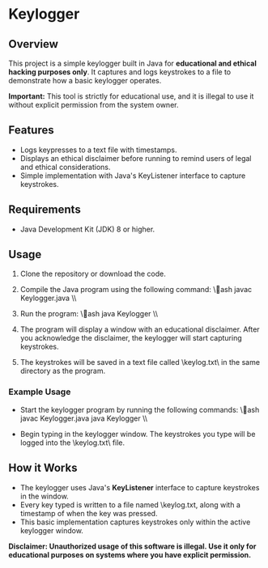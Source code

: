 ﻿# Keylogger
## Overview
This project is a simple keylogger built in Java for **educational and ethical hacking purposes only**. It captures and logs keystrokes to a file to demonstrate how a basic keylogger operates. 

**Important:** This tool is strictly for educational use, and it is illegal to use it without explicit permission from the system owner.

## Features
- Logs keypresses to a text file with timestamps.
- Displays an ethical disclaimer before running to remind users of legal and ethical considerations.
- Simple implementation with Java's KeyListener interface to capture keystrokes.

## Requirements
- Java Development Kit (JDK) 8 or higher.

## Usage
1. Clone the repository or download the code.
2. Compile the Java program using the following command:
   \\\ash
   javac Keylogger.java
   \\\
3. Run the program:
   \\\ash
   java Keylogger
   \\\

4. The program will display a window with an educational disclaimer. After you acknowledge the disclaimer, the keylogger will start capturing keystrokes.
5. The keystrokes will be saved in a text file called \keylog.txt\ in the same directory as the program.

### Example Usage
- Start the keylogger program by running the following commands:
   \\\ash
   javac Keylogger.java
   java Keylogger
   \\\

- Begin typing in the keylogger window. The keystrokes you type will be logged into the \keylog.txt\ file.

## How it Works
- The keylogger uses Java's **KeyListener** interface to capture keystrokes in the window.
- Every key typed is written to a file named \keylog.txt\, along with a timestamp of when the key was pressed.
- This basic implementation captures keystrokes only within the active keylogger window.

**Disclaimer: Unauthorized usage of this software is illegal. Use it only for educational purposes on systems where you have explicit permission.**
